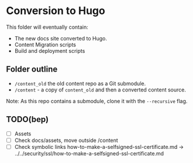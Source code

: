 # Conversion to Hugo


This folder will eventually contain:

* The new docs site converted to Hugo.
* Content Migration scripts 
* Build and deployment scripts

## Folder outline

* `/content_old` the old content repo as a Git submodule.
* `/content` - a copy of `content_old` and then a converted content source.

Note: As this repo contains a submodule, clone it with the `--recursive` flag.

## TODO(bep)

- [ ] Assets
- [ ] Check docs/assets, move outside /content
- [ ] Check symbolic links how-to-make-a-selfsigned-ssl-certificate.md -> ../../security/ssl/how-to-make-a-selfsigned-ssl-certificate.md